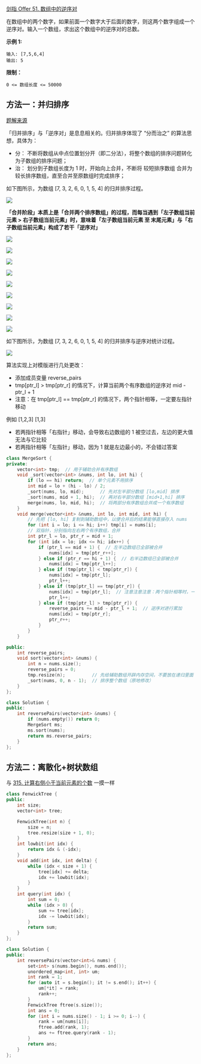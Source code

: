 [剑指 Offer 51. 数组中的逆序对](https://leetcode-cn.com/problems/shu-zu-zhong-de-ni-xu-dui-lcof/)

在数组中的两个数字，如果前面一个数字大于后面的数字，则这两个数字组成一个逆序对。输入一个数组，求出这个数组中的逆序对的总数。

**示例 1:**

```
输入: [7,5,6,4]
输出: 5
```

**限制：**

```
0 <= 数组长度 <= 50000
```

## 方法一：并归排序

[题解来源](https://leetcode-cn.com/problems/shu-zu-zhong-de-ni-xu-dui-lcof/solution/jian-zhi-offer-51-shu-zu-zhong-de-ni-xu-pvn2h/)

「归并排序」与「逆序对」是息息相关的。归并排序体现了 “分而治之” 的算法思想，具体为：

- 分： 不断将数组从中点位置划分开（即二分法），将整个数组的排序问题转化为子数组的排序问题；
- 治： 划分到子数组长度为 1 时，开始向上合并，不断将 较短排序数组 合并为 较长排序数组，直至合并至原数组时完成排序；

如下图所示，为数组 [7, 3, 2, 6, 0, 1, 5, 4] 的归并排序过程。

![](../../img/jz-51-1.png)

**「合并阶段」本质上是「合并两个排序数组」的过程，而每当遇到「左子数组当前元素 > 右子数组当前元素」时，意味着「左子数组当前元素 至 末尾元素」与「右子数组当前元素」构成了若干「逆序对」**

![](../../img/jz-51-2.png)

![](../../img/jz-51-3.png)

![](../../img/jz-51-4.png)

![](../../img/jz-51-5.png)

![](../../img/jz-51-6.png)

![](../../img/jz-51-7.png)

![](../../img/jz-51-8.png)

![](../../img/jz-51-9.png)

![](../../img/jz-51-10.png)

如下图所示，为数组 [7, 3, 2, 6, 0, 1, 5, 4] 的归并排序与逆序对统计过程。

![](../../img/jz-51-11.png)

算法实现上对模版进行几处更改：

- 添加成员变量 reverse_pairs
- tmp[ptr_l] > tmp[ptr_r] 的情况下，计算当前两个有序数组的逆序对 mid - ptr_l + 1
- 注意：在 tmp[ptr_l] == tmp[ptr_r] 的情况下，两个指针相等，一定要左指针移动

例如 [1,2,3] [1,3]

- 若两指针相等「右指针」移动，会导致右边数组的 1 被空过去，左边的更大值无法与它比较
- 若两指针相等「左指针」移动，因为 1 就是左边最小的，不会错过答案

```cpp
class MergeSort {
private:
    vector<int> tmp;  // 用于辅助合并有序数组
    void _sort(vector<int> &nums, int lo, int hi) {
        if (lo == hi) return;  // 单个元素不用排序
        int mid = lo + (hi - lo) / 2;
        _sort(nums, lo, mid);      // 先对左半部分数组 [lo,mid] 排序
        _sort(nums, mid + 1, hi);  // 再对右半部分数组 [mid+1,hi] 排序
        merge(nums, lo, mid, hi);  // 将两部分有序数组合并成一个有序数组
    }
    void merge(vector<int> &nums, int lo, int mid, int hi) {
        // 先把 [lo, hi] 复制到辅助数组中，以便合并后的结果能够直接存入 nums
        for (int i = lo; i <= hi; i++) tmp[i] = nums[i];
        // 双指针，分别指向左右两个有序数组，合并
        int ptr_l = lo, ptr_r = mid + 1;
        for (int idx = lo; idx <= hi; idx++) {
            if (ptr_l == mid + 1) {  // 左半边数组已全部被合并
                nums[idx] = tmp[ptr_r++];
            } else if (ptr_r == hi + 1) {  // 右半边数组已全部被合并
                nums[idx] = tmp[ptr_l++];
            } else if (tmp[ptr_l] < tmp[ptr_r]) {
                nums[idx] = tmp[ptr_l];
                ptr_l++;
            } else if (tmp[ptr_l] == tmp[ptr_r]) {
                nums[idx] = tmp[ptr_l];  // 注意注意注意：两个指针相等时，一定要左指针移动
                ptr_l++;
            } else if (tmp[ptr_l] > tmp[ptr_r]) {
                reverse_pairs += mid - ptr_l + 1;  // 逆序对进行累加
                nums[idx] = tmp[ptr_r];
                ptr_r++;
            }
        }
    }

public:
    int reverse_pairs;
    void sort(vector<int> &nums) {
        int n = nums.size();
        reverse_pairs = 0;
        tmp.resize(n);          // 先给辅助数组开辟内存空间，不要放在递归里面
        _sort(nums, 0, n - 1);  // 排序整个数组（原地修改）
    }
};

class Solution {
public:
    int reversePairs(vector<int> &nums) {
        if (nums.empty()) return 0;
        MergeSort ms;
        ms.sort(nums);
        return ms.reverse_pairs;
    }
};
```

## 方法二：离散化+树状数组

与 [315. 计算右侧小于当前元素的个数](https://leetcode-cn.com/problems/count-of-smaller-numbers-after-self/solution/shu-zhuang-shu-zu-c-python-by-dodo_1202-igmr/) 一摸一样

```cpp
class FenwickTree {
public:
    int size;
    vector<int> tree;

    FenwickTree(int n) {
        size = n;
        tree.resize(size + 1, 0);
    }
    int lowbit(int idx) {
        return idx & (-idx);
    }
    void add(int idx, int delta) {
        while (idx < size + 1) {
            tree[idx] += delta;
            idx += lowbit(idx);
        }
    }
    int query(int idx) {
        int sum = 0;
        while (idx > 0) {
            sum += tree[idx];
            idx -= lowbit(idx);
        }
        return sum;
    }
};

class Solution {
public:
    int reversePairs(vector<int>& nums) {
        set<int> s(nums.begin(), nums.end());
        unordered_map<int, int> um;
        int rank = 1;
        for (auto it = s.begin(); it != s.end(); it++) {
            um[*it] = rank;
            rank++;
        }
        FenwickTree ftree(s.size());
        int ans = 0;
        for (int i = nums.size() - 1; i >= 0; i--) {
            rank = um[nums[i]];
            ftree.add(rank, 1);
            ans += ftree.query(rank - 1);
        }
        return ans;
    }
};
```

